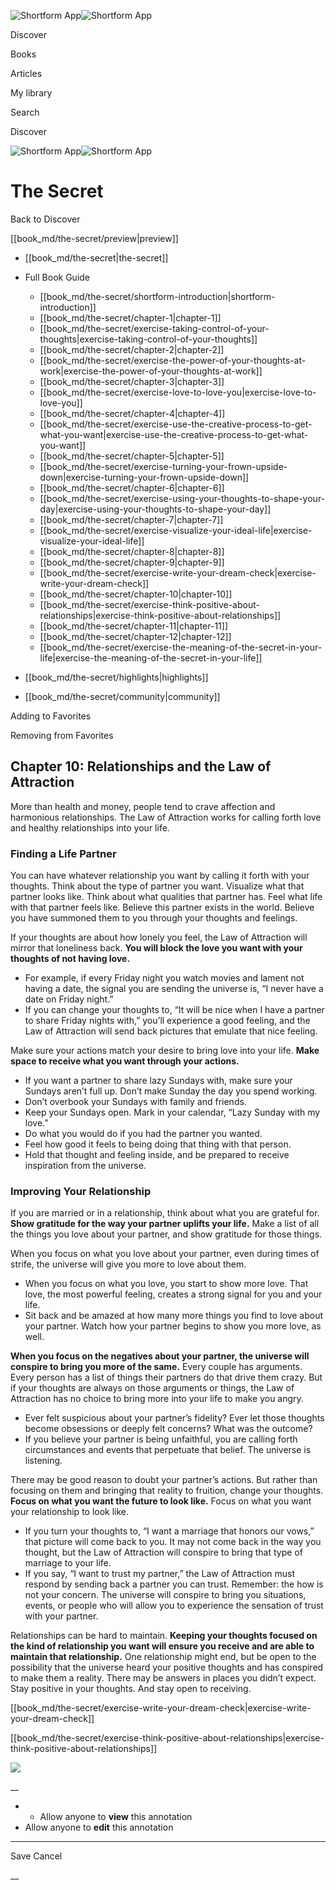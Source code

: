 ![Shortform App](/img/logo.36a2399e.svg)![Shortform App](/img/logo-dark.70c1b072.svg)

Discover

Books

Articles

My library

Search

Discover

![Shortform App](/img/logo.36a2399e.svg)![Shortform App](/img/logo-dark.70c1b072.svg)

# The Secret

Back to Discover

[[book_md/the-secret/preview|preview]]

  * [[book_md/the-secret|the-secret]]
  * Full Book Guide

    * [[book_md/the-secret/shortform-introduction|shortform-introduction]]
    * [[book_md/the-secret/chapter-1|chapter-1]]
    * [[book_md/the-secret/exercise-taking-control-of-your-thoughts|exercise-taking-control-of-your-thoughts]]
    * [[book_md/the-secret/chapter-2|chapter-2]]
    * [[book_md/the-secret/exercise-the-power-of-your-thoughts-at-work|exercise-the-power-of-your-thoughts-at-work]]
    * [[book_md/the-secret/chapter-3|chapter-3]]
    * [[book_md/the-secret/exercise-love-to-love-you|exercise-love-to-love-you]]
    * [[book_md/the-secret/chapter-4|chapter-4]]
    * [[book_md/the-secret/exercise-use-the-creative-process-to-get-what-you-want|exercise-use-the-creative-process-to-get-what-you-want]]
    * [[book_md/the-secret/chapter-5|chapter-5]]
    * [[book_md/the-secret/exercise-turning-your-frown-upside-down|exercise-turning-your-frown-upside-down]]
    * [[book_md/the-secret/chapter-6|chapter-6]]
    * [[book_md/the-secret/exercise-using-your-thoughts-to-shape-your-day|exercise-using-your-thoughts-to-shape-your-day]]
    * [[book_md/the-secret/chapter-7|chapter-7]]
    * [[book_md/the-secret/exercise-visualize-your-ideal-life|exercise-visualize-your-ideal-life]]
    * [[book_md/the-secret/chapter-8|chapter-8]]
    * [[book_md/the-secret/chapter-9|chapter-9]]
    * [[book_md/the-secret/exercise-write-your-dream-check|exercise-write-your-dream-check]]
    * [[book_md/the-secret/chapter-10|chapter-10]]
    * [[book_md/the-secret/exercise-think-positive-about-relationships|exercise-think-positive-about-relationships]]
    * [[book_md/the-secret/chapter-11|chapter-11]]
    * [[book_md/the-secret/chapter-12|chapter-12]]
    * [[book_md/the-secret/exercise-the-meaning-of-the-secret-in-your-life|exercise-the-meaning-of-the-secret-in-your-life]]
  * [[book_md/the-secret/highlights|highlights]]
  * [[book_md/the-secret/community|community]]



Adding to Favorites 

Removing from Favorites 

## Chapter 10: Relationships and the Law of Attraction

More than health and money, people tend to crave affection and harmonious relationships. The Law of Attraction works for calling forth love and healthy relationships into your life.

### Finding a Life Partner

You can have whatever relationship you want by calling it forth with your thoughts. Think about the type of partner you want. Visualize what that partner looks like. Think about what qualities that partner has. Feel what life with that partner feels like. Believe this partner exists in the world. Believe you have summoned them to you through your thoughts and feelings.

If your thoughts are about how lonely you feel, the Law of Attraction will mirror that loneliness back. **You will block the love you want with your thoughts of not having love.**

  * For example, if every Friday night you watch movies and lament not having a date, the signal you are sending the universe is, “I never have a date on Friday night.”
  * If you can change your thoughts to, “It will be nice when I have a partner to share Friday nights with,” you’ll experience a good feeling, and the Law of Attraction will send back pictures that emulate that nice feeling.



Make sure your actions match your desire to bring love into your life. **Make space to receive what you want through your actions.**

  * If you want a partner to share lazy Sundays with, make sure your Sundays aren’t full up. Don’t make Sunday the day you spend working.
  * Don’t overbook your Sundays with family and friends.
  * Keep your Sundays open. Mark in your calendar, “Lazy Sunday with my love.” 
  * Do what you would do if you had the partner you wanted. 
  * Feel how good it feels to being doing that thing with that person.
  * Hold that thought and feeling inside, and be prepared to receive inspiration from the universe.



### Improving Your Relationship

If you are married or in a relationship, think about what you are grateful for. **Show gratitude for the way your partner uplifts your life.** Make a list of all the things you love about your partner, and show gratitude for those things.

When you focus on what you love about your partner, even during times of strife, the universe will give you more to love about them.

  * When you focus on what you love, you start to show more love. That love, the most powerful feeling, creates a strong signal for you and your life. 
  * Sit back and be amazed at how many more things you find to love about your partner. Watch how your partner begins to show you more love, as well.



**When you focus on the negatives about your partner, the universe will conspire to bring you more of the same.** Every couple has arguments. Every person has a list of things their partners do that drive them crazy. But if your thoughts are always on those arguments or things, the Law of Attraction has no choice to bring more into your life to make you angry.

  * Ever felt suspicious about your partner’s fidelity? Ever let those thoughts become obsessions or deeply felt concerns? What was the outcome?
  * If you believe your partner is being unfaithful, you are calling forth circumstances and events that perpetuate that belief. The universe is listening.



There may be good reason to doubt your partner’s actions. But rather than focusing on them and bringing that reality to fruition, change your thoughts. **Focus on what you want the future to look like.** Focus on what you want your relationship to look like.

  * If you turn your thoughts to, “I want a marriage that honors our vows,” that picture will come back to you. It may not come back in the way you thought, but the Law of Attraction will conspire to bring that type of marriage to your life.
  * If you say, “I want to trust my partner,” the Law of Attraction must respond by sending back a partner you can trust. Remember: the how is not your concern. The universe will conspire to bring you situations, events, or people who will allow you to experience the sensation of trust with your partner.



Relationships can be hard to maintain. **Keeping your thoughts focused on the kind of relationship you want will ensure you receive and are able to maintain that relationship.** One relationship might end, but be open to the possibility that the universe heard your positive thoughts and has conspired to make them a reality. There may be answers in places you didn’t expect. Stay positive in your thoughts. And stay open to receiving.

[[book_md/the-secret/exercise-write-your-dream-check|exercise-write-your-dream-check]]

[[book_md/the-secret/exercise-think-positive-about-relationships|exercise-think-positive-about-relationships]]

![](https://bat.bing.com/action/0?ti=56018282&Ver=2&mid=85ace55c-184c-4b72-9fdd-17e693333401&sid=1711133063fa11eebdec89a8b8ae3bbc&vid=171147a063fa11eea7440fcfeb230d96&vids=0&msclkid=N&pi=0&lg=en-US&sw=800&sh=600&sc=24&nwd=1&tl=Shortform%20%7C%20Book&p=https%3A%2F%2Fwww.shortform.com%2Fapp%2Fbook%2Fthe-secret%2Fchapter-10&r=&lt=401&evt=pageLoad&sv=1&rn=311199)

__

  *   * Allow anyone to **view** this annotation
  * Allow anyone to **edit** this annotation



* * *

Save Cancel

__



